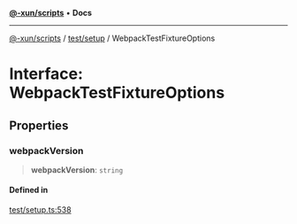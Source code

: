 [**@-xun/scripts**](../../../README.md) • **Docs**

***

[@-xun/scripts](../../../README.md) / [test/setup](../README.md) / WebpackTestFixtureOptions

# Interface: WebpackTestFixtureOptions

## Properties

### webpackVersion

> **webpackVersion**: `string`

#### Defined in

[test/setup.ts:538](https://github.com/Xunnamius/xscripts/blob/09056cae12d2b8f174c6d0ccc038e6099f396bc6/test/setup.ts#L538)
